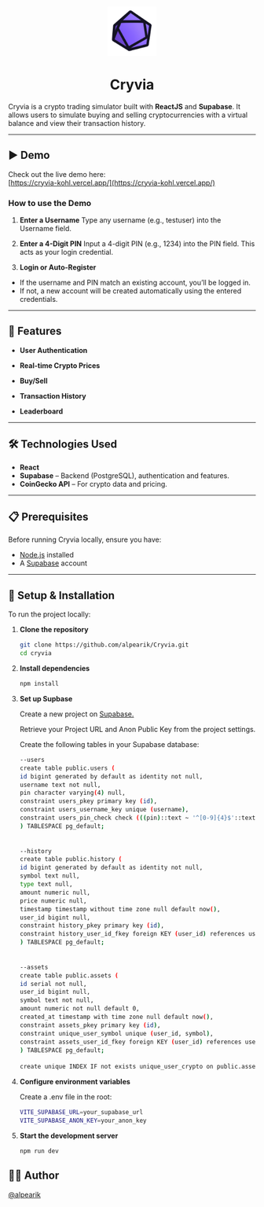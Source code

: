 <div align="center">
  <img src="src/assets/logo.png" width="100" alt="Cryvia Logo" />
  <h1>Cryvia</h1>
</div>



Cryvia is a crypto trading simulator built with **ReactJS** and **Supabase**. It allows users to simulate buying and selling cryptocurrencies with a virtual balance and view their transaction history.

---

## ▶ Demo

Check out the live demo here:  
[https://cryvia-kohl.vercel.app/](https://cryvia-kohl.vercel.app/)

### How to use the Demo

1. **Enter a Username**
Type any username (e.g., testuser) into the Username field.

2. **Enter a 4-Digit PIN**
Input a 4-digit PIN (e.g., 1234) into the PIN field. This acts as your login credential.

3. **Login or Auto-Register**
- If the username and PIN match an existing account, you’ll be logged in.
- If not, a new account will be created automatically using the entered credentials.

---


## 🚀 Features

- **User Authentication**  

- **Real-time Crypto Prices**   

- **Buy/Sell**  

- **Transaction History**  

- **Leaderboard**  

---

## 🛠 Technologies Used

- **React** 
- **Supabase** – Backend (PostgreSQL), authentication and features.
- **CoinGecko API** – For crypto data and pricing.

---

## 📋 Prerequisites

Before running Cryvia locally, ensure you have:

- [Node.js](https://nodejs.org/) installed  
- A [Supabase](https://supabase.com/) account

---

## 🧰 Setup & Installation

To run the project locally:

1. **Clone the repository**

   ```bash
   git clone https://github.com/alpearik/Cryvia.git
   cd cryvia

2. **Install dependencies**
   
    ```bash
    npm install
    
3. **Set up Supbase**
   
    Create a new project on <a href="https://supabase.com">Supabase.</a>

    Retrieve your Project URL and Anon Public Key from the project settings.

    Create the following tables in your Supabase database:

    ```bash
    --users
    create table public.users (
    id bigint generated by default as identity not null,
    username text not null,
    pin character varying(4) null,
    constraint users_pkey primary key (id),
    constraint users_username_key unique (username),
    constraint users_pin_check check (((pin)::text ~ '^[0-9]{4}$'::text))
    ) TABLESPACE pg_default;
   

    --history
    create table public.history (
    id bigint generated by default as identity not null,
    symbol text null,
    type text null,
    amount numeric null,
    price numeric null,
    timestamp timestamp without time zone null default now(),
    user_id bigint null,
    constraint history_pkey primary key (id),
    constraint history_user_id_fkey foreign KEY (user_id) references users (id)
    ) TABLESPACE pg_default;


    --assets
    create table public.assets (
    id serial not null,
    user_id bigint null,
    symbol text not null,
    amount numeric not null default 0,
    created_at timestamp with time zone null default now(),
    constraint assets_pkey primary key (id),
    constraint unique_user_symbol unique (user_id, symbol),
    constraint assets_user_id_fkey foreign KEY (user_id) references users (id) on delete CASCADE
    ) TABLESPACE pg_default;

    create unique INDEX IF not exists unique_user_crypto on public.assets using btree (user_id, symbol) TABLESPACE pg_default;
    
5. **Configure environment variables**

   Create a .env file in the root:

   ```bash
   VITE_SUPABASE_URL=your_supabase_url
   VITE_SUPABASE_ANON_KEY=your_anon_key

6. **Start the development server**

   ```bash
   npm run dev

## 👨‍💻 Author

<a href="https://github.com/alpearik">@alpearik</a>